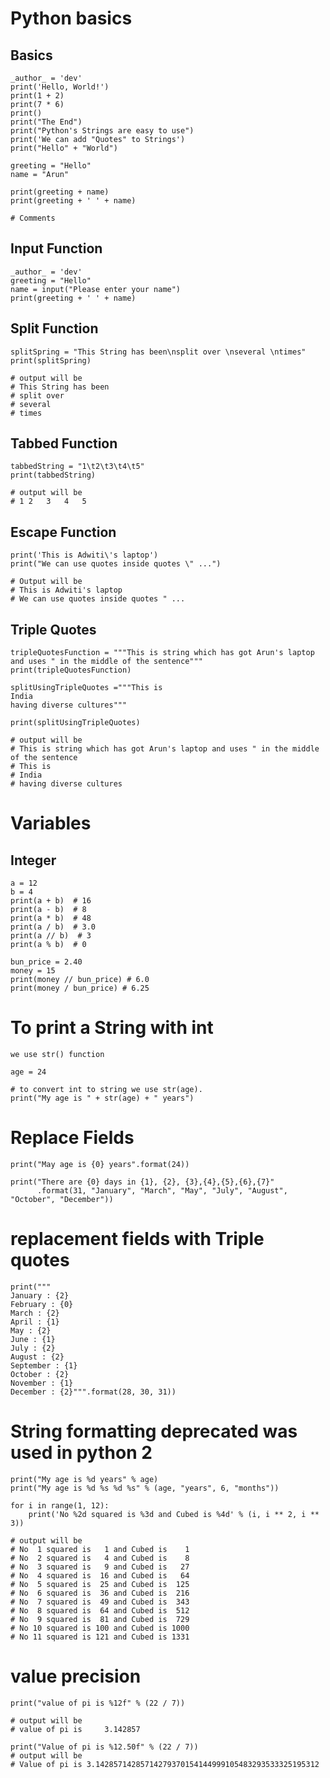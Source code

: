 # Python basics 

## Basics

    _author_ = 'dev'
    print('Hello, World!')
    print(1 + 2)
    print(7 * 6)
    print()
    print("The End")
    print("Python's Strings are easy to use")
    print('We can add "Quotes" to Strings')
    print("Hello" + "World")
    
    greeting = "Hello"
    name = "Arun"
    
    print(greeting + name)
    print(greeting + ' ' + name)
    
    # Comments

## Input Function

    _author_ = 'dev'
    greeting = "Hello"
    name = input("Please enter your name")
    print(greeting + ' ' + name)

## Split Function

    splitSpring = "This String has been\nsplit over \nseveral \ntimes"
    print(splitSpring)
    
    # output will be
    # This String has been
    # split over
    # several
    # times

## Tabbed Function

    tabbedString = "1\t2\t3\t4\t5"
    print(tabbedString)
    
    # output will be
    # 1	2	3	4	5

## Escape Function

    print('This is Adwiti\'s laptop')
    print("We can use quotes inside quotes \" ...")
    
    # Output will be
    # This is Adwiti's laptop
    # We can use quotes inside quotes " ...
   
## Triple Quotes

    tripleQuotesFunction = """This is string which has got Arun's laptop and uses " in the middle of the sentence"""
    print(tripleQuotesFunction)
    
    splitUsingTripleQuotes ="""This is
    India
    having diverse cultures"""
    
    print(splitUsingTripleQuotes)
    
    # output will be
    # This is string which has got Arun's laptop and uses " in the middle of the sentence
    # This is
    # India
    # having diverse cultures

# Variables

## Integer

    a = 12
    b = 4
    print(a + b)  # 16
    print(a - b)  # 8
    print(a * b)  # 48
    print(a / b)  # 3.0
    print(a // b)  # 3
    print(a % b)  # 0
    
    bun_price = 2.40
    money = 15
    print(money // bun_price) # 6.0
    print(money / bun_price) # 6.25
    
# To print a String with int

    we use str() function
    
    age = 24
    
    # to convert int to string we use str(age).
    print("My age is " + str(age) + " years")
    
# Replace Fields

    print("May age is {0} years".format(24))
    
    print("There are {0} days in {1}, {2}, {3},{4},{5},{6},{7}"
          .format(31, "January", "March", "May", "July", "August", "October", "December"))
          
# replacement fields with Triple quotes
    print("""
    January : {2}
    February : {0}
    March : {2}
    April : {1}
    May : {2}
    June : {1}
    July : {2}
    August : {2}
    September : {1}
    October : {2}
    November : {1}
    December : {2}""".format(28, 30, 31))
    
# String formatting deprecated was used in python 2
    print("My age is %d years" % age)
    print("My age is %d %s %d %s" % (age, "years", 6, "months"))
    
    for i in range(1, 12):
        print('No %2d squared is %3d and Cubed is %4d' % (i, i ** 2, i ** 3))
    
    # output will be
    # No  1 squared is   1 and Cubed is    1
    # No  2 squared is   4 and Cubed is    8
    # No  3 squared is   9 and Cubed is   27
    # No  4 squared is  16 and Cubed is   64
    # No  5 squared is  25 and Cubed is  125
    # No  6 squared is  36 and Cubed is  216
    # No  7 squared is  49 and Cubed is  343
    # No  8 squared is  64 and Cubed is  512
    # No  9 squared is  81 and Cubed is  729
    # No 10 squared is 100 and Cubed is 1000
    # No 11 squared is 121 and Cubed is 1331

# value precision
    print("value of pi is %12f" % (22 / 7))

    # output will be
    # value of pi is     3.142857

    print("Value of pi is %12.50f" % (22 / 7))
    # output will be
    # Value of pi is 3.14285714285714279370154144999105483293533325195312
